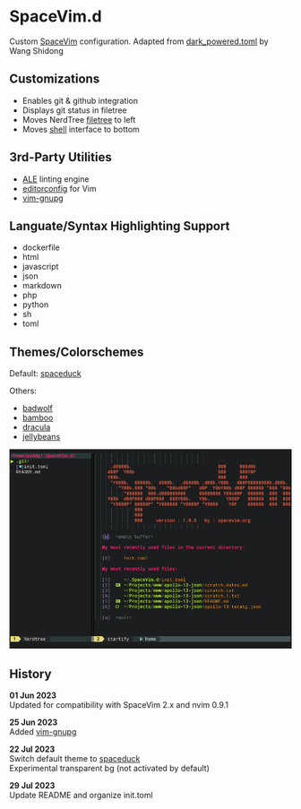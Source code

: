 # SpaceVim.d

Custom [SpaceVim](https://spacevim.org/) configuration.
Adapted from [dark_powered.toml](https://github.com/SpaceVim/SpaceVim/blob/master/mode/dark_powered.toml) by Wang Shidong

## Customizations

- Enables git & github integration
- Displays git status in filetree
- Moves NerdTree [filetree](https://spacevim.org/documentation/#file-tree) to left
- Moves [shell](https://spacevim.org/layers/shell/) interface to bottom

## 3rd-Party Utilities

- [ALE](https://github.com/dense-analysis/ale) linting engine
- [editorconfig](https://editorconfig.org/) for Vim
- [vim-gnupg](https://github.com/jamessan/vim-gnupg)

## Languate/Syntax Highlighting Support

- dockerfile
- html
- javascript
- json
- markdown
- php
- python
- sh
- toml

## Themes/Colorschemes

Default: [spaceduck](https://github.com/pineapplegiant/spaceduck)  

Others:

- [badwolf](https://github.com/sjl/badwolf)
- [bamboo](https://github.com/ribru17/bamboo.nvim)
- [dracula](https://github.com/dracula/vim)
- [jellybeans](https://github.com/nanotech/jellybeans.vim)

![spacevim screenshot](screenshot.png)

## History

**01 Jun 2023**  
Updated for compatibility with SpaceVim 2.x and nvim 0.9.1

**25 Jun 2023**  
Added [vim-gnupg](https://github.com/jamessan/vim-gnupg)

**22 Jul 2023**  
Switch default theme to [spaceduck](https://github.com/pineapplegiant/spaceduck)  
Experimental transparent bg (not activated by default)

**29 Jul 2023**  
Update README and organize init.toml

